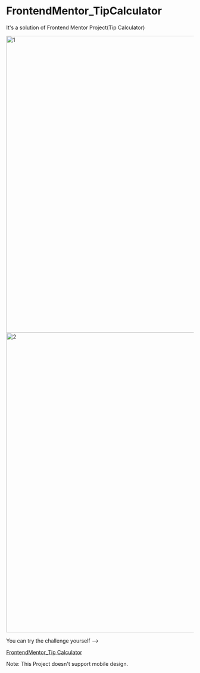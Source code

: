 # FrontendMentor_TipCalculator

It's a solution of Frontend Mentor Project(Tip Calculator)

<img width="797" alt="1" src="https://user-images.githubusercontent.com/111309350/224751107-2ee3a4be-80d3-4273-aeb8-1d74a1922665.png">

<img width="804" alt="2" src="https://user-images.githubusercontent.com/111309350/224751114-ff5fb5f6-4094-457b-aed7-67e370e8ec21.png">

You can try the challenge yourself -->

[FrontendMentor_Tip Calculator](https://www.frontendmentor.io/challenges/tip-calculator-app-ugJNGbJUX)

Note: This Project doesn't support mobile design.


